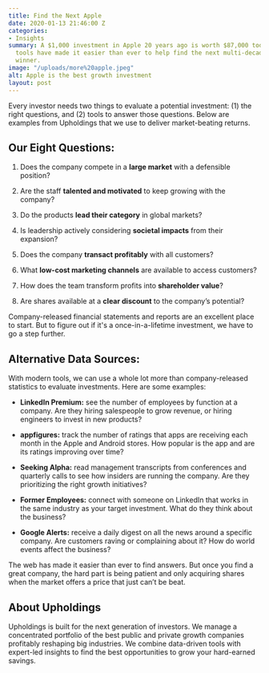 ```yaml
---
title: Find the Next Apple
date: 2020-01-13 21:46:00 Z
categories:
- Insights
summary: A $1,000 investment in Apple 20 years ago is worth $87,000 today. Online
  tools have made it easier than ever to help find the next multi-decade stock market
  winner.
image: "/uploads/more%20apple.jpeg"
alt: Apple is the best growth investment
layout: post
---
```


Every investor needs two things to evaluate a potential investment: (1) the right questions, and (2) tools to answer those questions. Below are examples from Upholdings that we use to deliver market-beating returns.

## **Our Eight Questions:**

1. Does the company compete in a **large market** with a defensible position?

2. Are the staff **talented and motivated** to keep growing with the company?

3. Do the products **lead their category** in global markets?

4. Is leadership actively considering **societal impacts** from their expansion?

5. Does the company **transact profitably** with all customers?

6. What **low-cost marketing channels** are available to access customers?

7. How does the team transform profits into **shareholder value**?

8. Are shares available at a **clear discount** to the company’s potential?

Company-released financial statements and reports are an excellent place to start. But to figure out if it's a once-in-a-lifetime investment, we have to go a step further.

## **Alternative Data Sources:**

With modern tools, we can use a whole lot more than company-released statistics to evaluate investments. Here are some examples:

* **LinkedIn Premium:** see the number of employees by function at a company. Are they hiring salespeople to grow revenue, or hiring engineers to invest in new products?

* **appfigures:** track the number of ratings that apps are receiving each month in the Apple and Android stores. How popular is the app and are its ratings improving over time?

* **Seeking Alpha:** read management transcripts from conferences and quarterly calls to see how insiders are running the company. Are they prioritizing the right growth initiatives?

* **Former Employees:** connect with someone on LinkedIn that works in the same industry as your target investment. What do they think about the business?

* **Google Alerts:** receive a daily digest on all the news around a specific company. Are customers raving or complaining about it? How do world events affect the business?

The web has made it easier than ever to find answers. But once you find a great company, the hard part is being patient and only acquiring shares when the market offers a price that just can’t be beat.

## **About Upholdings**

Upholdings is built for the next generation of investors. We manage a concentrated portfolio of the best public and private growth companies profitably reshaping big industries. We combine data-driven tools with expert-led insights to find the best opportunities to grow your hard-earned savings.